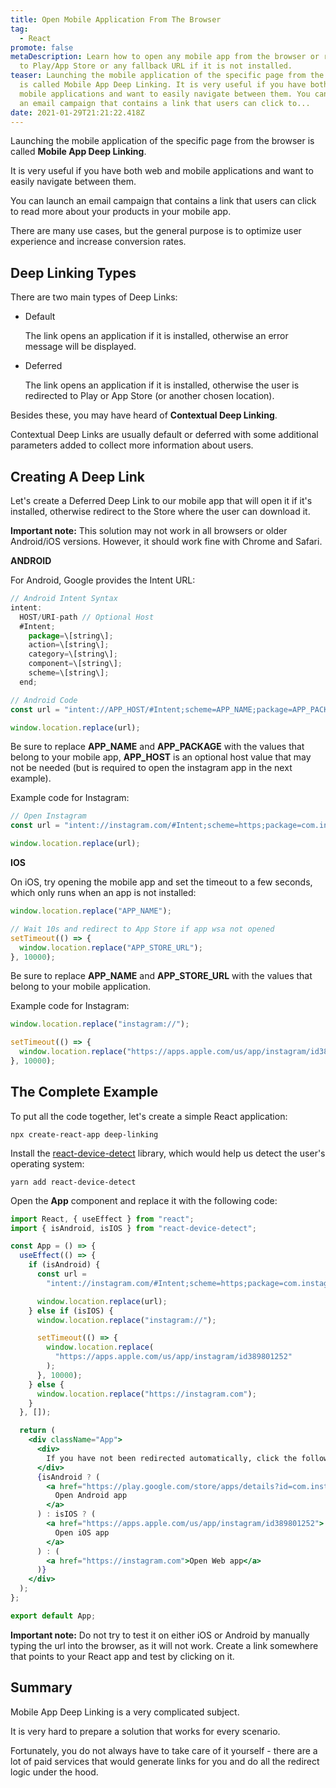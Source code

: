 ```yaml
---
title: Open Mobile Application From The Browser
tag:
  - React
promote: false
metaDescription: Learn how to open any mobile app from the browser or redirect
  to Play/App Store or any fallback URL if it is not installed.
teaser: Launching the mobile application of the specific page from the browser
  is called Mobile App Deep Linking. It is very useful if you have both web and
  mobile applications and want to easily navigate between them. You can launch
  an email campaign that contains a link that users can click to...
date: 2021-01-29T21:21:22.418Z
---
```

Launching the mobile application of the specific page from the browser is called **Mobile App Deep Linking**.

It is very useful if you have both web and mobile applications and want to easily navigate between them.

You can launch an email campaign that contains a link that users can click to read more about your products in your mobile app.

There are many use cases, but the general purpose is to optimize user experience and increase conversion rates.

## Deep Linking Types

There are two main types of Deep Links:

* Default

  The link opens an application if it is installed, otherwise an error message will be displayed.
* Deferred

  The link opens an application if it is installed, otherwise the user is redirected to Play or App Store (or another chosen location).

Besides these, you may have heard of **Contextual Deep Linking**.

Contextual Deep Links are usually default or deferred with some additional parameters added to collect more information about users.

## Creating A Deep Link

Let's create a Deferred Deep Link to our mobile app that will open it if it's installed, otherwise redirect to the Store where the user can download it.

**Important note:** This solution may not work in all browsers or older Android/iOS versions. However, it should work fine with Chrome and Safari.

**ANDROID**

For Android, Google provides the Intent URL:

```javascript
// Android Intent Syntax
intent:  
  HOST/URI-path // Optional Host  
  #Intent;  
    package=\[string\];  
    action=\[string\];  
    category=\[string\];  
    component=\[string\];  
    scheme=\[string\];  
  end;

// Android Code
const url = "intent://APP_HOST/#Intent;scheme=APP_NAME;package=APP_PACKAGE;end";

window.location.replace(url); 
```

Be sure to replace **APP_NAME** and **APP_PACKAGE** with the values that belong to your mobile app, **APP_HOST** is an optional host value that may not be needed (but is required to open the instagram app in the next example).

Example code for Instagram:

```javascript
// Open Instagram
const url = "intent://instagram.com/#Intent;scheme=https;package=com.instagram.android;end";

window.location.replace(url); 
```

**IOS**

On iOS, try opening the mobile app and set the timeout to a few seconds, which only runs when an app is not installed:

```javascript
window.location.replace("APP_NAME"); 

// Wait 10s and redirect to App Store if app wsa not opened
setTimeout(() => {
  window.location.replace("APP_STORE_URL"); 
}, 10000);
```

Be sure to replace **APP_NAME** and **APP_STORE_URL** with the values that belong to your mobile application.

Example code for Instagram:

```javascript
window.location.replace("instagram://"); 

setTimeout(() => {
  window.location.replace("https://apps.apple.com/us/app/instagram/id389801252"); 
}, 10000);
```

## The Complete Example

To put all the code together, let's create a simple React application:

`npx create-react-app deep-linking`

Install the [react-device-detect](https://www.npmjs.com/package/react-device-detect) library, which would help us detect the user's operating system:

`yarn add react-device-detect`

Open the **App** component and replace it with the following code:

```jsx
import React, { useEffect } from "react";
import { isAndroid, isIOS } from "react-device-detect";

const App = () => {
  useEffect(() => {
    if (isAndroid) {
      const url =
        "intent://instagram.com/#Intent;scheme=https;package=com.instagram.android;end";

      window.location.replace(url);
    } else if (isIOS) {
      window.location.replace("instagram://");

      setTimeout(() => {
        window.location.replace(
          "https://apps.apple.com/us/app/instagram/id389801252"
        );
      }, 10000);
    } else {
      window.location.replace("https://instagram.com");
    }
  }, []);

  return (
    <div className="App">
      <div>
        If you have not been redirected automatically, click the following link:
      </div>
      {isAndroid ? (
        <a href="https://play.google.com/store/apps/details?id=com.instagram.android">
          Open Android app
        </a>
      ) : isIOS ? (
        <a href="https://apps.apple.com/us/app/instagram/id389801252">
          Open iOS app
        </a>
      ) : (
        <a href="https://instagram.com">Open Web app</a>
      )}
    </div>
  );
};

export default App;
```

**Important note:** Do not try to test it on either iOS or Android by manually typing the url into the browser, as it will not work. Create a link somewhere that points to your React app and test by clicking on it.

## Summary

Mobile App Deep Linking is a very complicated subject. 

It is very hard to prepare a solution that works for every scenario.

Fortunately, you do not always have to take care of it yourself - there are a lot of paid services that would generate links for you and do all the redirect logic under the hood.